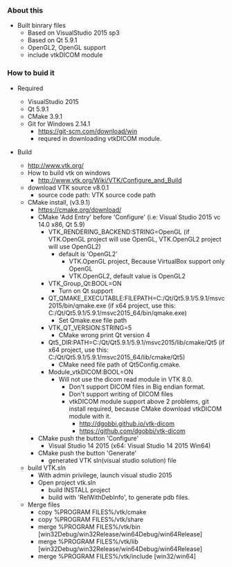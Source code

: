 ### About this ###
* Built binrary files
   * Based on VisualStudio 2015 sp3
   * Based on Qt 5.9.1
   * OpenGL2, OpenGL support
   * include vtkDICOM module

### How to buid it ###
* Required
   * VisualStudio 2015
   * Qt 5.9.1
   * CMake 3.9.1
   * Git for Windows 2.14.1
       * https://git-scm.com/download/win
       * requred in downloading vtkDICOM module.

* Build
   * http://www.vtk.org/
   * How to build vtk on windows
       * http://www.vtk.org/Wiki/VTK/Configure_and_Build
   * download VTK source v8.0.1
       * source code path: VTK source code path
   * CMake install, (v3.9.1)
       * https://cmake.org/download/
       * CMake 'Add Entry' before 'Configure' (i.e: Visual Studio 2015 vc 14.0 x86, Qt 5.9)
           * VTK_RENDERING_BACKEND:STRING=OpenGL (if VTK.OpenGL project will use OpenGL, VTK.OpenGL2 project will use OpenGL2)
               * default is 'OpenGL2'
                  * VTK.OpenGL project, Because VirtualBox support only OpenGL
                  * VTK.OpenGL2, default value is OpenGL2
           * VTK_Group_Qt:BOOL=ON
               * Turn on Qt support
           * QT_QMAKE_EXECUTABLE:FILEPATH=C:/Qt/Qt5.9.1/5.9.1/msvc2015/bin/qmake.exe (if x64 project, use this: C:/Qt/Qt5.9.1/5.9.1/msvc2015_64/bin/qmake.exe)
               * Set Qmake.exe file path
           * VTK_QT_VERSION:STRING=5
               * CMake wrong print Qt version 4
           * Qt5_DIR:PATH=C:/Qt/Qt5.9.1/5.9.1/msvc2015/lib/cmake/Qt5 (if x64 project, use this: C:/Qt/Qt5.9.1/5.9.1/msvc2015_64/lib/cmake/Qt5)
               * CMake need file path of Qt5Config.cmake.
           * Module_vtkDICOM:BOOL=ON
               * Will not use the dicom read module in VTK 8.0.
                   * Don't support DICOM files in Big endian format.
                   * Don't support writing of DICOM files
                   * vtkDICOM module support above 2 problems, git install required, because CMake download vtkDICOM module with it.
                       * http://dgobbi.github.io/vtk-dicom
                       * https://github.com/dgobbi/vtk-dicom
       * CMake push the button 'Configure'
           * Visual Studio 14 2015 (x64: Visual Studio 14 2015 Win64)
       * CMake push the button 'Generate'
           * generated VTK sln(visual studio solution) file
   * build VTK.sln
       * With admin privilege, launch visual studio 2015
       * Open project vtk.sln
           * build INSTALL project
           * build with 'RelWithDebInfo', to generate pdb files.
   * Merge files
       * copy %PROGRAM FILES%/vtk/cmake
       * copy %PROGRAM FILES%/vtk/share
       * merge %PROGRAM FILES%/vtk/bin [win32Debug/win32Release/win64Debug/win64Release]
       * merge %PROGRAM FILES%/vtk/lib [win32Debug/win32Release/win64Debug/win64Release]
       * merge %PROGRAM FILES%/vtk/include [win32/win64]

